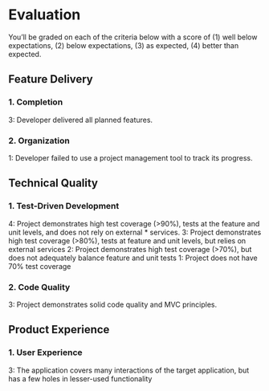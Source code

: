# Evaluation

You’ll be graded on each of the criteria below with a score of (1) well below expectations, (2) below expectations, (3) as expected, (4) better than expected.

## Feature Delivery

### 1. Completion

3: Developer delivered all planned features.

### 2. Organization

1: Developer failed to use a project management tool to track its progress.

## Technical Quality

### 1. Test-Driven Development

4: Project demonstrates high test coverage (>90%), tests at the feature and unit levels, and does not rely on external * services.
3: Project demonstrates high test coverage (>80%), tests at feature and unit levels, but relies on external services
2: Project demonstrates high test coverage (>70%), but does not adequately balance feature and unit tests
1: Project does not have 70% test coverage

### 2. Code Quality

3: Project demonstrates solid code quality and MVC principles.

## Product Experience

### 1. User Experience

3: The application covers many interactions of the target application, but has a few holes in lesser-used functionality
